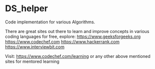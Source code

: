# DS_helper
Code implementation for various Algorithms.

There are great sites out there to learn and improve concepts in various coding languages for free, explore:
https://www.geeksforgeeks.org
https://www.codechef.com
https://www.hackerrank.com
https://www.interviewbit.com

Visit: https://www.codechef.com/learning or any other above mentioned sites for mentored learning
